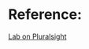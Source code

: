 # Reference:

[Lab on Pluralsight](https://app.pluralsight.com/labs/detail/a1dbd504-b567-42b5-bee7-adbb788738ba/toc)

